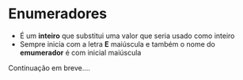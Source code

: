 # Enumeradores
- É um **inteiro** que substitui uma valor que seria usado como inteiro
- Sempre inicia com a letra **E** maiúscula e também o nome do **emumerador** é com inicial maiúscula

Continuação em breve....